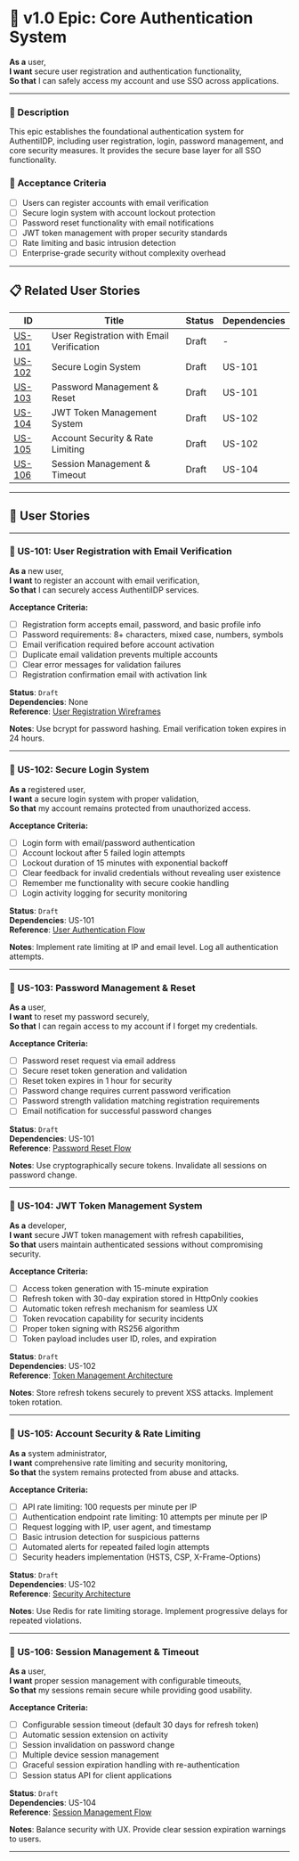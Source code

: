 # 🚀 v1.0 Epic: Core Authentication System

**As a** user,  
**I want** secure user registration and authentication functionality,  
**So that** I can safely access my account and use SSO across applications.

---

### 🧭 Description
This epic establishes the foundational authentication system for AuthentiIDP, including user registration, login, password management, and core security measures. It provides the secure base layer for all SSO functionality.

### 🎯 Acceptance Criteria
- [ ] Users can register accounts with email verification
- [ ] Secure login system with account lockout protection
- [ ] Password reset functionality with email notifications
- [ ] JWT token management with proper security standards
- [ ] Rate limiting and basic intrusion detection
- [ ] Enterprise-grade security without complexity overhead

---

## 📋 Related User Stories

| ID      | Title                                      | Status       | Dependencies |
|---------|--------------------------------------------|--------------|-------------|
| [US-101](#us-101-user-registration)                  | User Registration with Email Verification | Draft        | -           |
| [US-102](#us-102-secure-login-system)                | Secure Login System                        | Draft        | US-101      |
| [US-103](#us-103-password-management)                | Password Management & Reset                | Draft        | US-101      |
| [US-104](#us-104-jwt-token-system)                   | JWT Token Management System                | Draft        | US-102      |
| [US-105](#us-105-account-security)                   | Account Security & Rate Limiting           | Draft        | US-102      |
| [US-106](#us-106-session-management)                 | Session Management & Timeout               | Draft        | US-104      |

---

## 📘 User Stories

---

### 🧩 US-101: User Registration with Email Verification

**As a** new user,  
**I want** to register an account with email verification,  
**So that** I can securely access AuthentiIDP services.

**Acceptance Criteria:**
- [ ] Registration form accepts email, password, and basic profile info
- [ ] Password requirements: 8+ characters, mixed case, numbers, symbols
- [ ] Email verification required before account activation
- [ ] Duplicate email validation prevents multiple accounts
- [ ] Clear error messages for validation failures
- [ ] Registration confirmation email with activation link

**Status**: `Draft`  
**Dependencies**: None  
**Reference**: [User Registration Wireframes](/docs/v1/ui-ux/wireframes-1.0.md)

**Notes**: Use bcrypt for password hashing. Email verification token expires in 24 hours.

---

### 🧩 US-102: Secure Login System

**As a** registered user,  
**I want** a secure login system with proper validation,  
**So that** my account remains protected from unauthorized access.

**Acceptance Criteria:**
- [ ] Login form with email/password authentication
- [ ] Account lockout after 5 failed login attempts
- [ ] Lockout duration of 15 minutes with exponential backoff
- [ ] Clear feedback for invalid credentials without revealing user existence
- [ ] Remember me functionality with secure cookie handling
- [ ] Login activity logging for security monitoring

**Status**: `Draft`  
**Dependencies**: US-101  
**Reference**: [User Authentication Flow](/docs/v1/ui-ux/user-journeys-1.0.md)

**Notes**: Implement rate limiting at IP and email level. Log all authentication attempts.

---

### 🧩 US-103: Password Management & Reset

**As a** user,  
**I want** to reset my password securely,  
**So that** I can regain access to my account if I forget my credentials.

**Acceptance Criteria:**
- [ ] Password reset request via email address
- [ ] Secure reset token generation and validation
- [ ] Reset token expires in 1 hour for security
- [ ] Password change requires current password verification
- [ ] Password strength validation matching registration requirements
- [ ] Email notification for successful password changes

**Status**: `Draft`  
**Dependencies**: US-101  
**Reference**: [Password Reset Flow](/docs/v1/ui-ux/user-journeys-1.0.md)

**Notes**: Use cryptographically secure tokens. Invalidate all sessions on password change.

---

### 🧩 US-104: JWT Token Management System

**As a** developer,  
**I want** secure JWT token management with refresh capabilities,  
**So that** users maintain authenticated sessions without compromising security.

**Acceptance Criteria:**
- [ ] Access token generation with 15-minute expiration
- [ ] Refresh token with 30-day expiration stored in HttpOnly cookies
- [ ] Automatic token refresh mechanism for seamless UX
- [ ] Token revocation capability for security incidents
- [ ] Proper token signing with RS256 algorithm
- [ ] Token payload includes user ID, roles, and expiration

**Status**: `Draft`  
**Dependencies**: US-102  
**Reference**: [Token Management Architecture](/docs/v1/architecture/system-architecture-1.0.md)

**Notes**: Store refresh tokens securely to prevent XSS attacks. Implement token rotation.

---

### 🧩 US-105: Account Security & Rate Limiting

**As a** system administrator,  
**I want** comprehensive rate limiting and security monitoring,  
**So that** the system remains protected from abuse and attacks.

**Acceptance Criteria:**
- [ ] API rate limiting: 100 requests per minute per IP
- [ ] Authentication endpoint rate limiting: 10 attempts per minute per IP
- [ ] Request logging with IP, user agent, and timestamp
- [ ] Basic intrusion detection for suspicious patterns
- [ ] Automated alerts for repeated failed login attempts
- [ ] Security headers implementation (HSTS, CSP, X-Frame-Options)

**Status**: `Draft`  
**Dependencies**: US-102  
**Reference**: [Security Architecture](/docs/v1/architecture/1.0-user-authentication-thread-model.md)

**Notes**: Use Redis for rate limiting storage. Implement progressive delays for repeated violations.

---

### 🧩 US-106: Session Management & Timeout

**As a** user,  
**I want** proper session management with configurable timeouts,  
**So that** my sessions remain secure while providing good usability.

**Acceptance Criteria:**
- [ ] Configurable session timeout (default 30 days for refresh token)
- [ ] Automatic session extension on activity
- [ ] Session invalidation on password change
- [ ] Multiple device session management
- [ ] Graceful session expiration handling with re-authentication
- [ ] Session status API for client applications

**Status**: `Draft`  
**Dependencies**: US-104  
**Reference**: [Session Management Flow](/docs/v1/ui-ux/user-journeys-1.0.md)

**Notes**: Balance security with UX. Provide clear session expiration warnings to users.

---